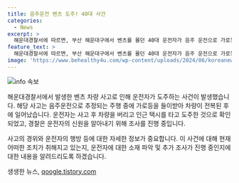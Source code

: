 ```yaml
---
title: 음주운전 벤츠 도주! 40대 사건
categories:
  - News
excerpt: >
  해운대경찰서에 따르면, 부산 해운대구에서 벤츠를 몰던 40대 운전자가 음주 운전으로 가로등을 들이받아 차량이 전복되자 도주하는 사건이 발생했습니다. 운전자는 빠져나와 택시를 타고 도주했고, 경찰은 운전자의 소재를 파악하기 위해 조사에 나섰습니다. 사고 현장에서는 운전자의 지갑과 휴대전화가 발견되었으며, 경찰은 정확한 경위를 조사 중에 있습니다. #해운대경찰서 #음주운전 #도주 #사건사고
feature_text: >
  해운대경찰서에 따르면, 부산 해운대구에서 벤츠를 몰던 40대 운전자가 음주 운전으로 가로등을 들이받아 차량이 전복되자 도주하는 사건이 발생했습니다. 운전자는 빠져나와 택시를 타고 도주했고, 경찰은 운전자의 소재를 파악하기 위해 조사에 나섰습니다. 사고 현장에서는 운전자의 지갑과 휴대전화가 발견되었으며, 경찰은 정확한 경위를 조사 중에 있습니다. #해운대경찰서 #음주운전 #도주 #사건사고
image: 'https://www.behealthy4u.com/wp-content/uploads/2024/06/koreanews.jpg'
---
```


<p><img src="https://www.behealthy4u.com/wp-content/uploads/2024/06/koreanews.jpg" alt="info 속보" /></p>

<p>해운대경찰서에서 발생한 벤츠 차량 사고로 인해 운전자가 도주하는 사건이 발생했습니다. 해당 사고는 음주운전으로 추정되는 주행 중에 가로등을 들이받아 차량이 전복된 후에 일어났습니다. 운전자는 사고 후 차량을 버리고 인근 택시를 타고 도주한 것으로 확인되었고, 경찰은 운전자의 신원을 알아내기 위해 조사를 진행 중입니다.</p>

<p>사고의 경위와 운전자의 행방 등에 대한 자세한 정보가 중요합니다. 이 사건에 대해 현재 어떠한 조치가 취해지고 있는지, 운전자에 대한 소재 파악 및 추가 조사가 진행 중인지에 대한 내용을 알려드리도록 하겠습니다.</p>
생생한 뉴스, <a href="https://qoogle.tistory.com" rel="dofollow">qoogle.tistory.com</a>



